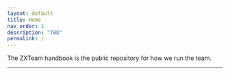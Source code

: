 ```yaml
---
layout: default
title: Home
nav_order: 1
description: "TBD"
permalink: /
---
```


The ZXTeam handbook is the public repository for how we run the team. 

---
